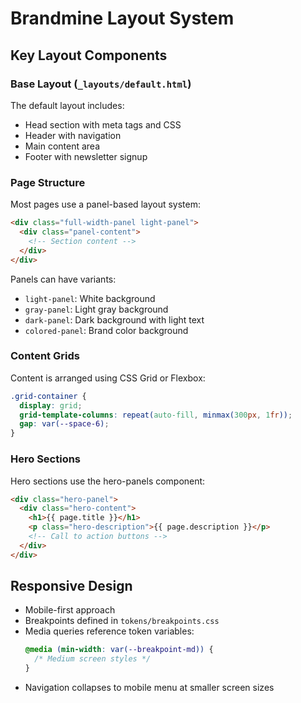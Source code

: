 # Brandmine Layout System

## Key Layout Components

### Base Layout (`_layouts/default.html`)

The default layout includes:
- Head section with meta tags and CSS
- Header with navigation
- Main content area
- Footer with newsletter signup

### Page Structure

Most pages use a panel-based layout system:

```html
<div class="full-width-panel light-panel">
  <div class="panel-content">
    <!-- Section content -->
  </div>
</div>
```

Panels can have variants:
- `light-panel`: White background
- `gray-panel`: Light gray background
- `dark-panel`: Dark background with light text
- `colored-panel`: Brand color background

### Content Grids

Content is arranged using CSS Grid or Flexbox:

```css
.grid-container {
  display: grid;
  grid-template-columns: repeat(auto-fill, minmax(300px, 1fr));
  gap: var(--space-6);
}
```

### Hero Sections

Hero sections use the hero-panels component:

```html
<div class="hero-panel">
  <div class="hero-content">
    <h1>{{ page.title }}</h1>
    <p class="hero-description">{{ page.description }}</p>
    <!-- Call to action buttons -->
  </div>
</div>
```

## Responsive Design

- Mobile-first approach
- Breakpoints defined in `tokens/breakpoints.css`
- Media queries reference token variables:
  ```css
  @media (min-width: var(--breakpoint-md)) {
    /* Medium screen styles */
  }
  ```
- Navigation collapses to mobile menu at smaller screen sizes